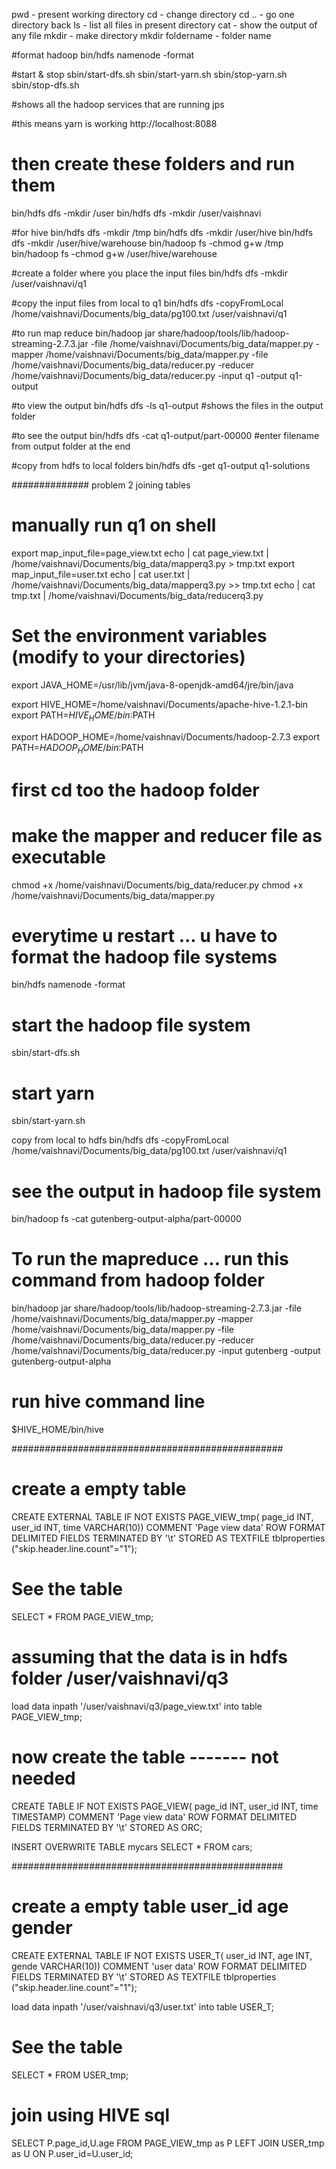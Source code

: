
pwd - present working directory
cd - change directory
cd .. - go one directory back
ls - list all files in present directory
cat - show the output of any file
mkdir - make directory
mkdir foldername - folder name



#format hadoop
bin/hdfs namenode -format

#start & stop
sbin/start-dfs.sh
sbin/start-yarn.sh
sbin/stop-yarn.sh
sbin/stop-dfs.sh

#shows all the hadoop services that are running
jps

#this means yarn is working
http://localhost:8088

# then create these folders and run them

bin/hdfs dfs -mkdir /user
bin/hdfs dfs -mkdir /user/vaishnavi

#for hive
bin/hdfs dfs -mkdir /tmp
bin/hdfs dfs -mkdir /user/hive
bin/hdfs dfs -mkdir /user/hive/warehouse
bin/hadoop fs -chmod g+w   /tmp
bin/hadoop fs -chmod g+w   /user/hive/warehouse

#create a folder where you place the input files
bin/hdfs dfs -mkdir /user/vaishnavi/q1

#copy the input files from local to q1
bin/hdfs dfs -copyFromLocal /home/vaishnavi/Documents/big_data/pg100.txt /user/vaishnavi/q1

#to run map reduce
bin/hadoop jar share/hadoop/tools/lib/hadoop-streaming-2.7.3.jar -file /home/vaishnavi/Documents/big_data/mapper.py    -mapper /home/vaishnavi/Documents/big_data/mapper.py -file /home/vaishnavi/Documents/big_data/reducer.py   -reducer /home/vaishnavi/Documents/big_data/reducer.py -input q1 -output q1-output

#to view the output
bin/hdfs dfs -ls q1-output #shows the files in the output folder

#to see the output
bin/hdfs dfs -cat q1-output/part-00000 #enter filename from output folder at the end

#copy from hdfs to local folders
bin/hdfs dfs -get q1-output q1-solutions


##############  problem 2 joining tables
# manually run q1 on shell
export map_input_file=page_view.txt
echo | cat page_view.txt | /home/vaishnavi/Documents/big_data/mapperq3.py > tmp.txt
export map_input_file=user.txt
echo | cat user.txt | /home/vaishnavi/Documents/big_data/mapperq3.py >> tmp.txt
echo | cat tmp.txt | /home/vaishnavi/Documents/big_data/reducerq3.py




# Set the environment variables (modify to your directories)
export JAVA_HOME=/usr/lib/jvm/java-8-openjdk-amd64/jre/bin/java

export HIVE_HOME=/home/vaishnavi/Documents/apache-hive-1.2.1-bin
export PATH=$HIVE_HOME/bin:$PATH

export HADOOP_HOME=/home/vaishnavi/Documents/hadoop-2.7.3
export PATH=$HADOOP_HOME/bin:$PATH




# first cd too the hadoop folder

# make the mapper and reducer file as executable

chmod +x /home/vaishnavi/Documents/big_data/reducer.py
chmod +x /home/vaishnavi/Documents/big_data/mapper.py


# everytime u restart ... u have to format the hadoop file systems

bin/hdfs namenode -format


# start the hadoop file system

sbin/start-dfs.sh

# start yarn

sbin/start-yarn.sh



copy from local to hdfs
bin/hdfs dfs -copyFromLocal /home/vaishnavi/Documents/big_data/pg100.txt /user/vaishnavi/q1

# see the output in hadoop file system

bin/hadoop fs -cat gutenberg-output-alpha/part-00000


# To run the mapreduce ... run this command from hadoop folder

bin/hadoop jar share/hadoop/tools/lib/hadoop-streaming-2.7.3.jar -file /home/vaishnavi/Documents/big_data/mapper.py    -mapper /home/vaishnavi/Documents/big_data/mapper.py -file /home/vaishnavi/Documents/big_data/reducer.py   -reducer /home/vaishnavi/Documents/big_data/reducer.py -input gutenberg -output gutenberg-output-alpha


# run hive command line

$HIVE_HOME/bin/hive


#################################################
# create a empty table

CREATE EXTERNAL TABLE IF NOT EXISTS PAGE_VIEW_tmp(
page_id INT,
user_id INT,
time VARCHAR(10))
COMMENT 'Page view data'
ROW FORMAT DELIMITED
FIELDS TERMINATED BY '\t'
STORED AS TEXTFILE
tblproperties ("skip.header.line.count"="1");

# See the table

SELECT * FROM PAGE_VIEW_tmp;


# assuming that the data is in hdfs folder /user/vaishnavi/q3

load data inpath '/user/vaishnavi/q3/page_view.txt' into table PAGE_VIEW_tmp;


# now create the table ------- not needed

CREATE TABLE IF NOT EXISTS PAGE_VIEW(
page_id INT,
user_id INT,
time TIMESTAMP)
COMMENT 'Page view data'
ROW FORMAT DELIMITED
FIELDS TERMINATED BY '\t'
STORED AS ORC;


INSERT OVERWRITE TABLE mycars SELECT * FROM cars;



#################################################
# create a empty table user_id	age	gender

CREATE EXTERNAL TABLE IF NOT EXISTS USER_T(
user_id INT,
age INT,
gende VARCHAR(10))
COMMENT 'user data'
ROW FORMAT DELIMITED
FIELDS TERMINATED BY '\t'
STORED AS TEXTFILE
tblproperties ("skip.header.line.count"="1");


load data inpath '/user/vaishnavi/q3/user.txt' into table USER_T;

# See the table

SELECT * FROM USER_tmp;


# join using HIVE sql
SELECT P.page_id,U.age FROM PAGE_VIEW_tmp as P LEFT JOIN USER_tmp as U ON P.user_id=U.user_id;
